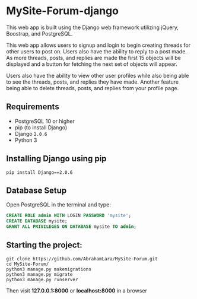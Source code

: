 # MySite-Forum-django

This web app is built using the Django web framework utilizing jQuery, Boostrap, and PostgreSQL.

This web app allows users to signup and login to begin creating threads for other users to post on. Users also have the ability to reply to a post made. As more threads, posts, and replies are made the first 15 objects will be displayed and a button for fetching the next set of objects will appear.

Users also have the ability to view other user profiles while also being able to see the threads, posts, and replies they have made. Another feature being able to delete threads, posts, and replies from your profile page.

## Requirements
* PostgreSQL 10 or higher
* pip (to install Django)
* Django `2.0.6`
* Python 3

## Installing Django using pip
```
pip install Django==2.0.6
```

## Database Setup
Open PostgreSQL in the terminal and type:
```sql
CREATE ROLE admin WITH LOGIN PASSWORD 'mysite';
CREATE DATABASE mysite;
GRANT ALL PRIVILEGES ON DATABASE mysite TO admin;
```

## Starting the project:
```
git clone https://github.com/AbrahamLara/MySite-Forum.git
cd MySite-Forum/
python3 manage.py makemigrations
python3 manage.py migrate
python3 manage.py runserver
```
Then visit __127.0.0.1:8000__ or __localhost:8000__ in a browser
